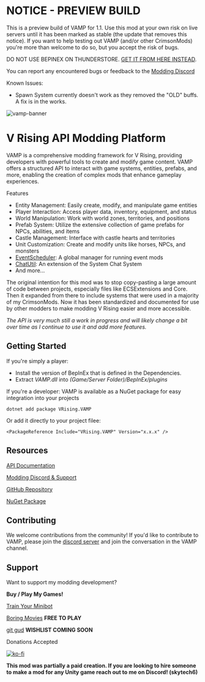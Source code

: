 # NOTICE - PREVIEW BUILD
This is a preview build of VAMP for 1.1. Use this mod at your own risk on live servers until it has been marked as stable (the update that removes this notice). 
If you want to help testing out VAMP (and/or other CrimsonMods) you're more than welcome to do so, but you accept the risk of bugs. 

DO NOT USE BEPINEX ON THUNDERSTORE. [GET IT FROM HERE INSTEAD](https://github.com/CrimsonMods/BepInEx/releases).

You can report any encountered bugs or feedback to the [Modding Discord](https://discord.gg/xzd5U5cNyD)

Known Issues:
- Spawn System currently doesn't work as they removed the "OLD" buffs. A fix is in the works. 

![vamp-banner](https://i.imgur.com/R5xL2Eg.png)

# V Rising API Modding Platform

VAMP is a comprehensive modding framework for V Rising, providing developers with powerful tools to create and modify game content. VAMP offers a structured API to interact with game systems, entities, prefabs, and more, enabling the creation of complex mods that enhance gameplay experiences.

Features
- Entity Management: Easily create, modify, and manipulate game entities
- Player Interaction: Access player data, inventory, equipment, and status
- World Manipulation: Work with world zones, territories, and positions
- Prefab System: Utilize the extensive collection of game prefabs for NPCs, abilities, and items
- Castle Management: Interface with castle hearts and territories
- Unit Customization: Create and modify units like horses, NPCs, and monsters
- [EventScheduler](https://vrising.wiki/docs/event-scheduler.html): A global manager for running event mods
- [ChatUtil](https://vrising.wiki/docs/chat-util.html): An extension of the System Chat System
- And more...

The original intention for this mod was to stop copy-pasting a large amount of code between projects, especially files like ECSExtensions and Core. Then it expanded from there to include systems that were used in a majority of my CrimsonMods. Now it has been standardized and documented for use by other modders to make modding V Rising easier and more accessible. 

*The API is very much still a work in progress and will likely change a bit over time as I continue to use it and add more features.*

## Getting Started

If you're simply a player:
- Install the version of BepInEx that is defined in the Dependencies.
- Extract *VAMP.dll* into *(Game/Server Folder)/BepInEx/plugins*

If you're a developer:
VAMP is available as a NuGet package for easy integration into your projects
```
dotnet add package VRising.VAMP
```

Or add it directly to your project filee:
```
<PackageReference Include="VRising.VAMP" Version="x.x.x" />
```

## Resources
[API Documentation](https://vrising.wiki/)

[Modding Discord & Support](https://discord.gg/xzd5U5cNyD)

[GitHub Repository](https://github.com/CrimsonMods/VAMP/)

[NuGet Package](https://www.nuget.org/packages/VRising.VAMP)

## Contributing

We welcome contributions from the community! If you'd like to contribute to VAMP, please join the [discord server](https://discord.gg/xzd5U5cNyD) and join the conversation in the VAMP channel.

## Support

Want to support my modding development? 

**Buy / Play My Games!** 

[Train Your Minibot](https://store.steampowered.com/app/713740/Train_Your_Minibot/) 

[Boring Movies](https://store.steampowered.com/app/1792500/Boring_Movies/) **FREE TO PLAY**

[git gud](https://store.steampowered.com/app/1490570/git_gud/) **WISHLIST COMING SOON**

Donations Accepted

[![ko-fi](https://ko-fi.com/img/githubbutton_sm.svg)](https://ko-fi.com/skytech6)

**This mod was partially a paid creation. If you are looking to hire someone to make a mod for any Unity game reach out to me on Discord! (skytech6)**